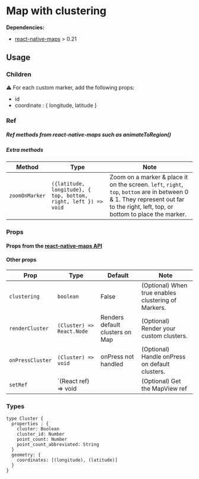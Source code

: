 # Map with clustering

**Dependencies:**

* [react-native-maps](https://github.com/react-community/react-native-maps) > 0.21

## Usage

### Children

⚠ For each custom marker, add the following props:

* id
* coordinate : { longitude, latitude }

### Ref

##### Ref methods from react-native-maps such as animateToRegion()

##### Extra methods

| Method           | Type                                                               |  Note                                     |
| ---------------- | ------------------------------------------------------------------ | ----------------------------------------- |
| `zoomOnMarker`   | `({latitude, longitude}, { top, bottom, right, left }) => void`    | Zoom on a marker & place it on the screen. `left`, `right`, `top`, `bottom` are in between 0 & 1. They represent out far to the right, left, top, or bottom to place the marker.  |


### Props

#### Props from the [react-native-maps API](https://github.com/react-community/react-native-maps/blob/master/docs/mapview.md)

#### Other props

| Prop             | Type                      | Default                         | Note                                                |
| ---------------- | ------------------------- | ------------------------------- | --------------------------------------------------- |
| `clustering`     | `boolean`                 | False                           | (Optional) When true enables clustering of Markers. |
| `renderCluster`  | `(Cluster) => React.Node` | Renders default clusters on Map | (Optional) Render your custom clusters.             |
| `onPressCluster` | `(Cluster) => void`       | onPress not handled             | (Optional) Handle onPress on default clusters.      |
| `setRef`         | `(React ref) => void      |                                 | (Optional) Get the MapView ref                      |

### Types

```
type Cluster {
  properties : {
    cluster: Boolean
    cluster_id: Number
    point_count: Number
    point_count_abbreviated: String
  }
  geometry: {
    coordinates: [(longitude), (latitude)]
  }
}
```
